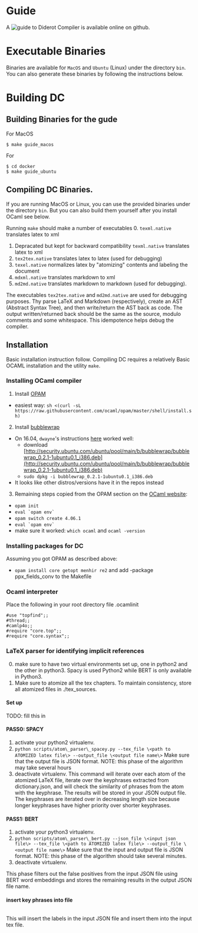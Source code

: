 # Guide
A ![guide to Diderot Compiler](https://github.com/diderot-edu/guide)
is available online on github.


# Executable Binaries
Binaries are available for `MacOS` and `Ubuntu` (Linux) under the directory `bin`.  You can also generate these binaries by following the instructions below.

# Building DC

## Building Binaries for the gude

For MacOS

```
$ make guide_macos
```

For 

```
$ cd docker
$ make guide_ubuntu
```



## Compiling DC Binaries.

If you are running MacOS or Linux, you can use the provided binaries under the directory `bin`. But you can also build them yourself after you install OCaml see below.

Running  `make` should make a number of executables
0. `texml.native` translates latex to xml
1.  Depracated but kept for backward compatibility `texml.native` translates latex to xml
2. `tex2tex.native` translates latex to latex (used for debugging)
3. `texel.native` normalizes latex by "atomizing" contents and labeling the document
4. `mdxml.native` translates markdown to xml
5. `md2md.native` translates markdown to markdown (used for debugging).


The executables `tex2tex.native` and `md2md.native` are used for debugging purposes.  Thy parse LaTeX and Markdown (respectively), create an AST (Abstract Syntax Tree), and then write/return the AST back as code.  The output written/returned back should be the same as the source, modulo comments and some whitespace.  This idempotence helps debug the compiler.


## Installation

Basic installation instruction follow.  Compiling DC requires a relatively Basic OCAML installation and the utility `make`.

### Installing OCaml compiler
1. Install [OPAM](https://opam.ocaml.org/doc/Install.html)
  - easiest way: `sh <(curl -sL https://raw.githubusercontent.com/ocaml/opam/master/shell/install.sh)`
2. Install [bubblewrap](https://github.com/projectatomic/bubblewrap)
  - On 16.04, `dwayne`'s instructions [here](https://github.com/ocaml/opam/issues/3424) worked well:
    - download [http://security.ubuntu.com/ubuntu/pool/main/b/bubblewrap/bubblewrap_0.2.1-1ubuntu0.1_i386.deb](http://security.ubuntu.com/ubuntu/pool/main/b/bubblewrap/bubblewrap_0.2.1-1ubuntu0.1_i386.deb)
    - `sudo dpkg -i bubblewrap_0.2.1-1ubuntu0.1_i386.deb`
  - It looks like other distros/versions have it in the repos instead
3. Remaining steps copied from the OPAM section on the [OCaml website](https://ocaml.org/docs/install.html):
  - `opam init`
  - ``eval `opam env` ``
  - `opam switch create 4.06.1`
  - ``eval `opam env` ``
  - make sure it worked: `which ocaml` and `ocaml -version`

### Installing packages for DC
Assuming you got OPAM as described above:
- `opam install core getopt menhir re2`
and add  -package ppx_fields_conv
to the Makefile

### Ocaml interpreter
Place the following in your root directory file .ocamlinit

```
#use "topfind";;
#thread;;
#camlp4o;;
#require "core.top";;
#require "core.syntax";;
```

### LaTeX parser for identifying implicit references
0. make sure to have two virtual environments set up, one in python2 and the other in python3. Spacy is used Python2 while BERT is only available in Python3.
1. Make sure to atomize all the tex chapters. To maintain consistency, store all atomized files in ./tex_sources.
#### Set up
TODO: fill this in

#### PASS0: SPACY
1. activate your python2 virtualenv. 
2. `python scripts/atom\_parser\_spacey.py --tex_file \<path to ATOMIZED latex file\> --output_file \<output file name\>`
  Make sure that the output file is JSON format. NOTE: this phase of the algorithm may take several hours
3. deactivate virtualenv.
This command will iterate over each atom of the atomized LaTeX file, iterate over the keyphrases extracted from dictionary.json, and will check the similarity of phrases from the atom with the keyphrase. The results will be stored in your JSON output file. The keyphrases are iterated over in decreasing length size because longer keyphrases have higher priority over shorter keyphrases. 

#### PASS1: BERT
1. activate your python3 virtualenv. 
2. `python scripts/atom\_parser\_bert.py --json_file \<input json file\> --tex_file \<path to ATOMIZED latex file\> --output_file \<output file name\>`
  Make sure that the input and output file is JSON format. NOTE: this phase of the algorithm should take several minutes.
3. deactivate virtualenv.
  
This phase filters out the false positives from the input JSON file using BERT word embeddings and stores the remaining results in the output JSON file name. 

#### insert key phrases into file
```python scripts/insert\_implicit\_references.py --label_file \<JSON input file\> --input_tex_file \<input atomized tex file/> --output_tex_file \<implicit reference tex filename\>
```
This will insert the labels in the input JSON file and insert them into the input tex file.
